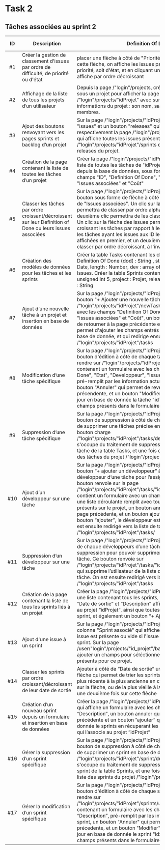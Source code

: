 
# Task 2

## Tâches associées au sprint 2

| ID |Description | Definition Of Done| Développeur | État | Issue associée | Coût |
| :-: | -- | -- | :-: | :-: | :-: | :-: |
| #1 | Créer la gestion de classement d'issues par ordre de difficulté, de priorité ou d'état | placer une flèche à côté de "Priorité" et "Etat". En cliquant sur cette flèche, on affiche les issues par ordre croissant soit de priorité, soit d'état, et en cliquant une nouvelle fois on les affiche par ordre décroissant | Cyril | DONE| 7| 1 |
| #2| Affichage de la liste de tous les projets d’un utilisateur | Depuis la page /"login"/projects, créer un bouton "accéder" sous un projet pour afficher la page /"login"/projects/"idProjet" avec sur cette page les informations du projet : son nom, sa description, ses membres. | Cyril | DONE|8 | 1/2 |
| #3| Ajout des boutons renvoyant vers les pages sprints et backlog d’un projet | Sur la page /"login"/projects/"idProjet" je dois avoir un bouton "issues" et un bouton "releases" qui afficheront respectivement la page /"login"/projects/"idProjet"/backlog qui affiche toutes les issues présente dans "idProjet" et /"login"/projects/"idProjet"/sprints qui affiche toutes les releases du projet. | Claire| DONE| 8| 1/2 |
| #4| Création de la page contenant la liste de toutes les tâches d’un projet| Créer la page /"login"/projects/"idProjet"/tasks qui affiche la liste de toutes les tâches de "idProjet" , en les récupérant depuis la base de données, sous forme de liste ayant les champs "ID", "Definition Of Done", "Etat", "Développeur", "Issues associées" et "Coût"| Fatima | DONE| 9| 1|
| #5| Classer les tâches par ordre croissant/décroissant sur leur Definition of Done ou leurs issues associées | Sur la page /"login"/projects/"idProjet"/tasks, ajouter un bouton sous forme de flèche à côté de "Definition Of Done" et de "Issues associées". Un clic sur la première flèche permettra de classer par ordre alphabétique les tâches, un deuxième clic permettra de les classer par ordre décroissant. Un clic sur la flèche des issues permettra de classer par ordre croissant les tâches par rapport à leur issues c'est à dire que les tâches ayant les issues aux ID les plus petit seront affichées en premier, et un deuxième clic permettra de les classer par ordre décroissant, à l'inverse du premier clic.| Cyril | DONE |9 | 1|
| #6| Création des modèles de données pour les tâches et les sprints|Créer la table Tasks contenant les champs ID : unsigned int 5, Definition Of Done (dod) : String , state : String, startDate : Date, length : Number, dev : array of Users, issues : array of Issues. Créer la table Sprints contenant les champs ID: unsigned int 5, project : Projet, releaseDate : Date, description : String |Fatima| DONE| 10, 14| 1/2 |
| #7| Ajout d’une nouvelle tâche à un projet et insertion en base de données|Sur la page /"login"/projects/"idProjet"/tasks, ajouter le bouton "+ Ajouter une nouvelle tâche" qui permet d'aller sur /"login"/projects/"idProjet"/newTask contenant un formulaire avec les champs "Definition Of Done", "Etat", "Developpeur", "Issues associées" et "Coût", un bouton "Annuler" qui permet de retourner à la page précédente et un bouton "Ajouter" qui permet d'ajouter les champs entrés dans ce formulaire en base de donnée, et qui redirige ensuite vers la page /"login"/projects/"idProjet"/tasks | Fatima | DONE| 10| 1|
| #8 | Modification d’une tâche spécifique| Sur la page /"login"/projects/"idProjet"/tasks, ajouter un bouton d'édition à côté de chaque tâches permettant de se rendre sur /"login"/projects/"idProjet"/tasks/update/"idTask" contenant un formulaire avec les champs "Definition Of Done", "Etat", "Developpeur", "Issues associées" et "Coût", pré-remplit par les information actuelles de la tâche, un bouton "Annuler" qui permet de revenir à la page précendente, et un bouton "Modifier" qui permet de mettre à jour en base de donnée la tâche "idTask" avec les nouveaux champs présents dans le formulaire| Fatima | DONE|11 | 1|
| #9 | Suppression d’une tâche spécifique |Sur la page /"login"/projects/"idProjet"/tasks ajouter un bouton de suppression à côté de chaque tâches permettant de supprimer une tâches précise en base de donnée. Ce bouton charge /"login"/projects/"idProjet"/tasks/delete/"idTask" qui s'occupe du traitement de suppression en supprimant la tâche de la table Tasks, et une fois effectué renvoie sur la liste des tâches du projet /"login"/projects/"idProjet"/tasks | Fatima | DONE| 11| 1/2 |
| #10| Ajout d’un développeur sur une tâche| Sur la page /"login"/projects/"idProjet"/tasks ajouter un bouton “+ ajouter un développeur” à côté de la liste des développeur d’une tâche pour l’assigner à cette tâche. Le bouton renvoie sur la page /"login"/projects/"idProjet"/tasks/”idTask”/addDev qui contient un formulaire avec un champ “Développeur”, qui est une liste déroulante remplit avec tous les développeurs présents sur le projet, un bouton annuler pour revenir sur la page précédente, et un bouton ajouter. Quand on clique sur le bouton “ajouter”, le développeur est assigné à la tâche. On est ensuite redirigé vers la liste de toutes les tâches du projet /"login"/projects/"idProjet"/tasks/ | Cyril | DONE|12 |1 |
| #11| Suppression d’un développeur sur une tâche | Sur la page /"login"/projects/"idProjet"/tasks/ ajouter à côté de chaque développeurs d’une tâche un bouton de suppression pour pouvoir supprimer un developpeur d’une tâche. Ce bouton renvoie sur /"login"/projects/"idProjet"/tasks/”idTask”/removeDev/”idDev” qui supprime l’utilisateur de la liste des developpeurs de la tâche. On est ensuite redirigé vers la liste des tâches /"login"/projects/"idProjet"/tasks | Cyril | DONE|12 |1/2 |
| #12| Création de la page contenant la liste de tous les sprints liés à un projet| Créer la page /"login"/projects/"idProjet"/sprints qui affiche une liste contenant tous les sprints, contenant les colonnes “Date de sortie” et “Description” affichant tous les sprints liés au projet “idProjet”, ainsi que toutes les issues reliées à ce sprint, et également un bouton “+ Ajouter un nouveau sprint”| Claire | DONE| 16 | 1/2 |
| #13| Ajout d'une issue à un sprint| Sur la page /"login"/projects/"idProjet"/backlog rajouter une colonne "Sprint associé" qui affiche dans quel sprint une issue est présente ou vide si l'issue n'est associée à aucun sprint. Sur la page /user/"login"/projects/"id_projet"/backlog/"id_issue"/update ajouter un champs pour séléctionner un sprint parmis ceux présents pour ce projet. | Claire | DONE| 16 | 1 |
| #14| Classer les sprints par ordre croissant/décroissant de leur date de sortie | Ajouter à côté de “Date de sortie” un bouton en forme de flèche qui permet de trier les sprints par date de sortie de la plus récente à la plus ancienne en cliquant une première fois sur la flèche, ou de la plus vieille à la plus récente en cliquant une deuxième fois sur cette flèche | | TODO|16 |1 |
| #15| Création d’un nouveau sprint depuis un formulaire et insertion en base de données| Créer la page /"login"/projects/"idProjet"/sprints/newSprint qui affiche un formulaire avec les champs “Date de sortie” et “Description”, un bouton annuler qui renvoie vers la page précédente et un bouton ”ajouter” qui insère en base de donnée le sprints en récuperant les champs du formulaire, et qui l’associe au projet “idProjet” | Cyril | DONE| 14|1 |
| #16| Gérer la suppression d’un sprint spécifique |Sur la page /"login"/projects/"idProjet"/sprints ajouter un bouton de suppression à côté de chaque sprints permettant de supprimer un sprint en base de donnée. Ce bouton charge /"login"/projects/"idProjet"/sprint/delete/"idSprint" qui s'occupe du traitement de suppression en supprimant le sprint de la table Sprints, et une fois effectué renvoie sur la liste des sprints du projet /"login"/projects/"idProjet"/sprints | Claire | DONE |15 |1/2 |
| #17| Gérer la modification d’un sprint spécifique |Sur la page /"login"/projects/"idProjet"/sprints, ajouter un bouton d'édition à côté de chaque sprints permettant de se rendre sur /"login"/projects/"idProjet"/sprints/update/"idSprint" contenant un formulaire avec les champs“Date de sortie” et “Description”, pré-remplit par les information actuelles du sprint, un bouton "Annuler" qui permet de revenir à la page précedente, et un bouton "Modifier" qui permet de mettre à jour en base de donnée le sprint "idSprint" avec les nouveaux champs présents dans le formulaire | Claire | DONE |15 |1 |
